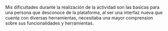Mis dificultades durante la realización de la actividad son las basicas para una persona que desconoce de la plataforma, al ser una interfaz nueva que cuenta con diversas herramientas, necesitaba una mayor comprension sobre sus funcionalidades y herramientas.

